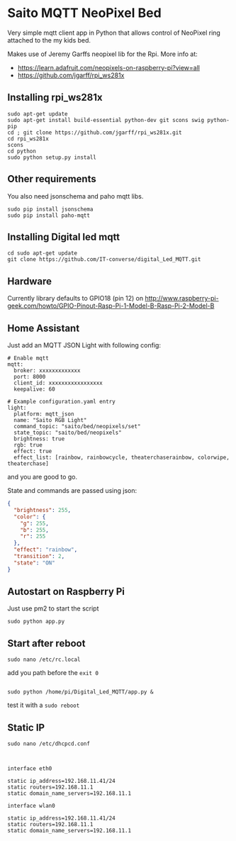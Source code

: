 # Saito MQTT NeoPixel Bed

Very simple mqtt client app in Python that allows control of NeoPixel ring
attached to the my kids bed.

Makes use of Jeremy Garffs neopixel lib for the Rpi. More info at:

* https://learn.adafruit.com/neopixels-on-raspberry-pi?view=all
* https://github.com/jgarff/rpi_ws281x

## Installing rpi_ws281x

```shell
sudo apt-get update
sudo apt-get install build-essential python-dev git scons swig python-pip
cd ; git clone https://github.com/jgarff/rpi_ws281x.git
cd rpi_ws281x
scons
cd python
sudo python setup.py install
```


## Other requirements

You also need jsonschema and paho mqtt libs.

```shell
sudo pip install jsonschema
sudo pip install paho-mqtt
```


## Installing Digital led mqtt

```shell
cd sudo apt-get update
git clone https://github.com/IT-converse/digital_Led_MQTT.git
```


## Hardware

Currently library defaults to GPIO18 (pin 12) on http://www.raspberry-pi-geek.com/howto/GPIO-Pinout-Rasp-Pi-1-Model-B-Rasp-Pi-2-Model-B

## Home Assistant

Just add an MQTT JSON Light with following config:

```
# Enable mqtt
mqtt:
  broker: xxxxxxxxxxxxx
  port: 8000
  client_id: xxxxxxxxxxxxxxxxx
  keepalive: 60

# Example configuration.yaml entry
light:
  platform: mqtt_json
  name: "Saito RGB Light"
  command_topic: "saito/bed/neopixels/set"
  state_topic: "saito/bed/neopixels"
  brightness: true
  rgb: true
  effect: true
  effect_list: [rainbow, rainbowcycle, theaterchaserainbow, colorwipe, theaterchase]
```

and you are good to go.

State and commands are passed using json:

```json
{
  "brightness": 255,
  "color": {
    "g": 255,
    "b": 255,
    "r": 255
  },
  "effect": "rainbow",
  "transition": 2,
  "state": "ON"
}
```

## Autostart on Raspberry Pi

Just use pm2 to start the script

```shell
sudo python app.py
```

## Start after reboot

```shell
sudo nano /etc/rc.local
```

add you path before the `exit 0`

```shell

sudo python /home/pi/Digital_Led_MQTT/app.py &

```

test it with a `sudo reboot`



## Static IP

```shell
sudo nano /etc/dhcpcd.conf
```

```shell


interface eth0

static ip_address=192.168.11.41/24
static routers=192.168.11.1
static domain_name_servers=192.168.11.1

interface wlan0

static ip_address=192.168.11.41/24
static routers=192.168.11.1
static domain_name_servers=192.168.11.1
```
